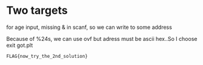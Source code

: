 # Two targets

for age input, missing & in scanf, so we can write to some address

Because of %24s, we can use ovf but adress must be ascii hex..So I choose exit got.plt

`FLAG{now_try_the_2nd_solution}`
